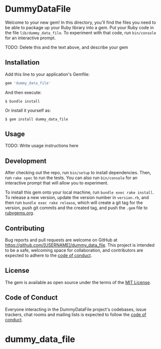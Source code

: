 # DummyDataFile

Welcome to your new gem! In this directory, you'll find the files you need to be able to package up your Ruby library into a gem. Put your Ruby code in the file `lib/dummy_data_file`. To experiment with that code, run `bin/console` for an interactive prompt.

TODO: Delete this and the text above, and describe your gem

## Installation

Add this line to your application's Gemfile:

```ruby
gem 'dummy_data_file'
```

And then execute:

    $ bundle install

Or install it yourself as:

    $ gem install dummy_data_file

## Usage

TODO: Write usage instructions here

## Development

After checking out the repo, run `bin/setup` to install dependencies. Then, run `rake spec` to run the tests. You can also run `bin/console` for an interactive prompt that will allow you to experiment.

To install this gem onto your local machine, run `bundle exec rake install`. To release a new version, update the version number in `version.rb`, and then run `bundle exec rake release`, which will create a git tag for the version, push git commits and the created tag, and push the `.gem` file to [rubygems.org](https://rubygems.org).

## Contributing

Bug reports and pull requests are welcome on GitHub at https://github.com/[USERNAME]/dummy_data_file. This project is intended to be a safe, welcoming space for collaboration, and contributors are expected to adhere to the [code of conduct](https://github.com/[USERNAME]/dummy_data_file/blob/master/CODE_OF_CONDUCT.md).

## License

The gem is available as open source under the terms of the [MIT License](https://opensource.org/licenses/MIT).

## Code of Conduct

Everyone interacting in the DummyDataFile project's codebases, issue trackers, chat rooms and mailing lists is expected to follow the [code of conduct](https://github.com/[USERNAME]/dummy_data_file/blob/master/CODE_OF_CONDUCT.md).
# dummy_data_file
